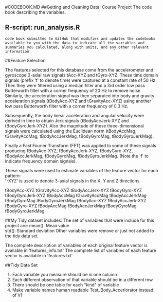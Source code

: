 #CODEBOOK.MD
##Getting and Cleaning Data; Course Project
The code book describing the variables. 

##  R-script: run_analysis.R
	code book submitted to GitHub that modifies and updates the codebooks available to you with the data to indicate all the variables and summaries you calculated, along with units, and any other relevant information
	 
##Feature Selection 

The features selected for this database come from the accelerometer and gyroscope 3-axial raw signals tAcc-XYZ and tGyro-XYZ. These time domain signals (prefix 't' to denote time) were captured at a constant rate of 50 Hz. Then they were filtered using a median filter and a 3rd order low pass Butterworth filter with a corner frequency of 20 Hz to remove noise. Similarly, the acceleration signal was then separated into body and gravity acceleration signals (tBodyAcc-XYZ and tGravityAcc-XYZ) using another low pass Butterworth filter with a corner frequency of 0.3 Hz. 

Subsequently, the body linear acceleration and angular velocity were derived in time to obtain Jerk signals (tBodyAccJerk-XYZ and tBodyGyroJerk-XYZ). Also the magnitude of these three-dimensional signals were calculated using the Euclidean norm (tBodyAccMag, tGravityAccMag, tBodyAccJerkMag, tBodyGyroMag, tBodyGyroJerkMag). 

Finally a Fast Fourier Transform (FFT) was applied to some of these signals producing fBodyAcc-XYZ, fBodyAccJerk-XYZ, fBodyGyro-XYZ, fBodyAccJerkMag, fBodyGyroMag, fBodyGyroJerkMag. (Note the 'f' to indicate frequency domain signals). 

These signals were used to estimate variables of the feature vector for each pattern:  
'-XYZ' is used to denote 3-axial signals in the X, Y and Z directions.

tBodyAcc-XYZ
tGravityAcc-XYZ
tBodyAccJerk-XYZ
tBodyGyro-XYZ
tBodyGyroJerk-XYZ
tBodyAccMag
tGravityAccMag
tBodyAccJerkMag
tBodyGyroMag
tBodyGyroJerkMag
fBodyAcc-XYZ
fBodyAccJerk-XYZ
fBodyGyro-XYZ
fBodyAccMag
fBodyAccJerkMag
fBodyGyroMag
fBodyGyroJerkMag

##My Tidy dataset includes:
The set of variables that were include for this project are: 
mean(): Mean value   
std(): Standard deviation 
Other variables were remove or just not added to the tidy data set.

The complete description of variables of each original feature vector is available in 'features_info.txt' 
The complete list of variables of each feature vector is available in 'features.txt' 


##Tidy Data Set
1. Each variable you measure should be in one column
2. Each different observation of that variable should be in a different row
3. There should be one table for each "kind" of variable
4. Make variable names human readable Test_Body_Accerlorator instead of V1
